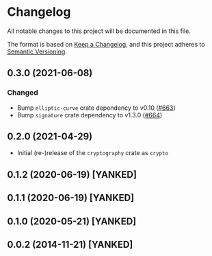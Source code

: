 # Changelog

All notable changes to this project will be documented in this file.

The format is based on [Keep a Changelog](https://keepachangelog.com/en/1.0.0/),
and this project adheres to [Semantic Versioning](https://semver.org/spec/v2.0.0.html).

## 0.3.0 (2021-06-08)
### Changed
- Bump `elliptic-curve` crate dependency to v0.10 ([#663])
- Bump `signature` crate dependency to v1.3.0 ([#664])

[#663]: https://github.com/RustCrypto/traits/pull/663
[#664]: https://github.com/RustCrypto/traits/pull/664

## 0.2.0 (2021-04-29)
- Initial (re-)release of the `cryptography` crate as `crypto`

## 0.1.2 (2020-06-19) [YANKED]

## 0.1.1 (2020-06-19) [YANKED]

## 0.1.0 (2020-05-21) [YANKED]

## 0.0.2 (2014-11-21) [YANKED]
